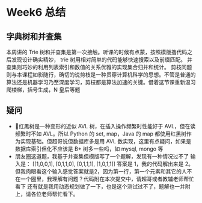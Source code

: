 # Week6 总结


## 字典树和并查集

  本周讲的 Trie 树和并查集是第一次接触。听课的时候有点蒙，按照模版撸代码之后发现设计确实精妙， trie 树用相对简单的代码能够快速搜索以及前缀匹配。
  并查集则巧妙的利用列表索引和数值的关系优雅的实现集合归并和统计。
  剪枝问题则与本课程如影随行，确切的说剪枝是一种贯穿计算机科学的思想。不管是普通的算法还是机器学习乃至深度学习，剪枝都是算法加速的关键。借着这节课重新温习爬楼梯，括号生成，N 皇后等题

## 疑问

  - 红黑树是一种变形的近似 AVL 树，在插入操作频繁时性能好于 AVL，但在读频繁时不如 AVL。所以 Python 的 set, map，Java 的 map 都使用红黑树作为实现基础。但超哥说但数据库多是用 AVL 数实现，这里有点疑问，如果是数据库索引但化不应该是 B+ 树多一些吗，如 mysql, mongo 等 
  - 朋友圈这道题，我基于并查集但模版写了一个题解，发现有一种情况过不了
    输入是：
        [[1,0,0,1],
        [0,1,1,0],
        [0,1,1,1],
        [1,0,1,1]]
    答案是 1，我的代码解出来是 2。但我肉眼看这个输入感觉答案就是2，因为第一行，第一个元素和其它的人不在一个圈里，我理解有问题？代码附在本次提交中，请超哥或者教辅老师帮忙看下
    还有就是我用动态规划做了一下，也是这个测试过不了，题解也一并附上，请各位老师帮忙看下。

